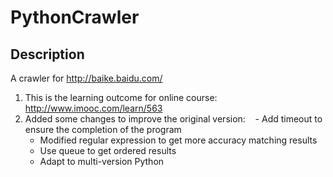 # PythonCrawler
## Description
A crawler for http://baike.baidu.com/

1. This is the learning outcome for online course: http://www.imooc.com/learn/563
2. Added some changes to improve the original version:
    - Add timeout to ensure the completion of the program
    - Modified regular expression to get more accuracy matching results
    - Use queue to get ordered results
    - Adapt to multi-version Python
